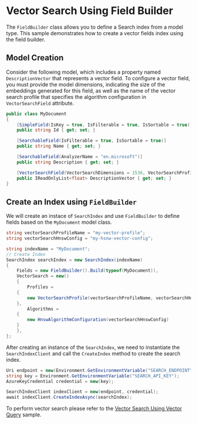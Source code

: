 # Vector Search Using Field Builder

The `FieldBuilder` class allows you to define a Search index from a model type. This sample demonstrates how to create a vector fields index using the field builder.

## Model Creation

Consider the following model, which includes a property named `DescriptionVector` that represents a vector field. To configure a vector field, you must provide the model dimensions, indicating the size of the embeddings generated for this field, as well as the name of the vector search profile that specifies the algorithm configuration in `VectorSearchField` attribute.

```C# Snippet:Azure_Search_Documents_Tests_Samples_Sample07_Vector_Search_FieldBuilder_Model
public class MyDocument
{
    [SimpleField(IsKey = true, IsFilterable = true, IsSortable = true)]
    public string Id { get; set; }

    [SearchableField(IsFilterable = true, IsSortable = true)]
    public string Name { get; set; }

    [SearchableField(AnalyzerName = "en.microsoft")]
    public string Description { get; set; }

    [VectorSearchField(VectorSearchDimensions = 1536, VectorSearchProfileName = "my-vector-profile")]
    public IReadOnlyList<float> DescriptionVector { get; set; }
}
```

## Create an Index using `FieldBuilder`

We will create an instace of `SearchIndex` and use `FieldBuilder` to define fields based on the `MyDocument` model class.

```C# Snippet:Azure_Search_Documents_Tests_Samples_Sample07_Vector_Search_Index_UsingFieldBuilder
string vectorSearchProfileName = "my-vector-profile";
string vectorSearchHnswConfig = "my-hsnw-vector-config";

string indexName = "MyDocument";
// Create Index
SearchIndex searchIndex = new SearchIndex(indexName)
{
    Fields = new FieldBuilder().Build(typeof(MyDocument)),
    VectorSearch = new()
    {
        Profiles =
    {
        new VectorSearchProfile(vectorSearchProfileName, vectorSearchHnswConfig)
    },
        Algorithms =
    {
        new HnswAlgorithmConfiguration(vectorSearchHnswConfig)
    }
    },
};
```

After creating an instance of the `SearchIndex`, we need to instantiate the `SearchIndexClient` and call the `CreateIndex` method to create the search index. 

```C# Snippet:Azure_Search_Documents_Tests_Samples_Sample07_Vector_Search_Create_Index_FieldBuilder
Uri endpoint = new(Environment.GetEnvironmentVariable("SEARCH_ENDPOINT"));
string key = Environment.GetEnvironmentVariable("SEARCH_API_KEY");
AzureKeyCredential credential = new(key);

SearchIndexClient indexClient = new(endpoint, credential);
await indexClient.CreateIndexAsync(searchIndex);
```

To perform vector search please refer to the [Vector Search Using Vector Query](https://github.com/Azure/azure-sdk-for-net/blob/main/sdk/search/Azure.Search.Documents/samples/Sample07_VectorSearch_UsingVectorQuery.md) sample.
